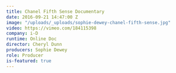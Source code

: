 ```yaml
---
title: Chanel Fifth Sense Documentary
date: 2016-09-21 14:47:00 Z
image: "/uploads/_uploads/sophie-dewey-chanel-fifth-sense.jpg"
video: https://vimeo.com/184115398
company: i-D
runtime: Online Doc
director: Cheryl Dunn
producers: Sophie Dewey
role: Producer
is-featured: true
---
```


